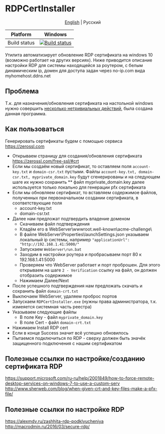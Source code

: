 # RDPCertInstaller
<p align="center">
  <a href="README.md">English</a> |
  <span>Pусский</span>
</p>

Platform | Windows 
---------|---------
Build status | [![Build status](https://ci.appveyor.com/api/projects/status/cikrnxtvx86ipn19?svg=true)](https://ci.appveyor.com/project/HumMan/rdpcertinstaller)

Утилита автоматизирует обновление RDP сертификата на windows 10 (возможно работает на других версиях).
Ниже приводится описание настройки RDP для системы находящейся за роутером, с белым динамическим ip, домен для доступа задан через no-ip.com вида myhomehost.ddns.net

## Проблема
Т.к. для назначения/обновления сертификата на настольной windows нужно совершить [несколько нетривиальных действий](https://support.microsoft.com/ru-ru/help/2001849/how-to-force-remote-desktop-services-on-windows-7-to-use-a-custom-serv), была создана данная программа.

## Как пользоваться

Генерировать сертификаты будем с помощью сервиса https://zerossl.com
* Открываем страницу для создания/обновления сертификата https://zerossl.com/free-ssl/#crt
* Если мы создаём новый сертификат, то оставляем поля `account-key.txt` и `domain-csr.txt` пустыми. Файлы `account-key.txt, domain-csr.txt, myprivate_domain.key` будут сгенерированы и на следующем шаге их нужно сохранить
** файл myprivate_domain.key далее используется только локально для генерации pfx сертификата
* Если мы обновляем сертификат, то вставляем содержимое файлов, полученных при первоначальном создании сертификата, в соответствующие поля 
  * account-key.txt
  * domain-csr.txt
* Далее нам предложат подтвердить владение доменом
  * Скачиваем файл подтверждения
  * Кладём его в WebServer\wwwroot\.well-known\acme-challenge\
  * В файле WebServer\Properties\launchSettings.json указываем локальный ip системы, например  `"applicationUrl": "http://192.168.1.41:5000/"`
  * Запускаем `WebServer\run.bat`
  * Заходим в настройки роутера и пробрасываем порт 80 к 192.168.1.41:5000
  * Проверяем что WebServer работает и порт проброшен. Для этого открываем на шаге `2 - Verification` ссылку на файл, он должен отобразить содержимое  
  * Нажимаем Далее/Next
* После успешного подтверждения нам предложать скачать и сохранить файл `domain-crt.txt`
* Выключаем WebServer, удаляем проброс портов
* Запускаем `RDPCertInstaller.exe` (нужны права администратора, т.к. измеяется системная часть реестра) 
* Указываем следующие файлы
  * В поле Key - файл `myprivate_domain.key`
  * В поле Cert - файл `domain-crt.txt`
* Нажимаем Install RDP cert
* Если в конце Success значит всё успешно обновилось
* Пытаемся подключиться по RDP - сверху должен быть значёк защищенного подключения с нашим сертификатом

## Полезные ссылки по настройке/созданию сертификата RDP
https://support.microsoft.com/ru-ru/help/2001849/how-to-force-remote-desktop-services-on-windows-7-to-use-a-custom-serv
http://www.sherweb.com/blog/when-given-crt-and-key-files-make-a-pfx-file/

## Полезные ссылки по настройке RDP
https://alexmdv.ru/zashhita-rdp-podklyucheniya
http://macrodmin.ru/2016/03/secure-rdp/
